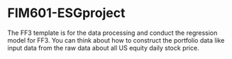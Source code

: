 # FIM601-ESGproject
The FF3 template is for the data processing and conduct the regression model for FF3.
You can think about how to construct the portfolio data like input data from the raw data about all US equity daily stock price.
